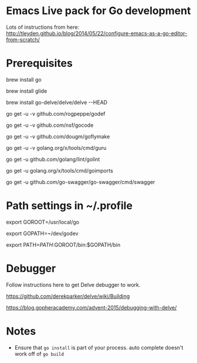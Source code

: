 # Emacs Live pack for Go development

Lots of instructions from here:
http://tleyden.github.io/blog/2014/05/22/configure-emacs-as-a-go-editor-from-scratch/

# Prerequisites

brew install go

brew install glide

brew install go-delve/delve/delve --HEAD

go get -u -v github.com/rogpeppe/godef

go get -u -v github.com/nsf/gocode

go get -u -v github.com/dougm/goflymake

go get -u -v golang.org/x/tools/cmd/guru

go get -u github.com/golang/lint/golint

go get -u golang.org/x/tools/cmd/goimports

go get -u github.com/go-swagger/go-swagger/cmd/swagger

# Path settings in ~/.profile

export GOROOT=/usr/local/go

export GOPATH=~/dev/godev

export PATH=$PATH:$GOROOT/bin:$GOPATH/bin


# Debugger

Follow instructions here to get Delve debugger to work.

https://github.com/derekparker/delve/wiki/Building

https://blog.gopheracademy.com/advent-2015/debugging-with-delve/

# Notes

- Ensure that `go install` is part of your process.  auto complete doesn't work off of `go build`
